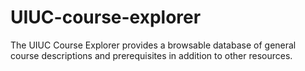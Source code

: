 # UIUC-course-explorer

The UIUC Course Explorer provides a browsable database of general course descriptions and prerequisites in addition to other resources.
